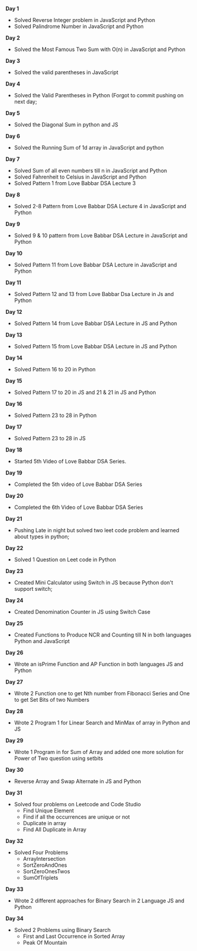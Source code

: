 **Day 1**

- Solved Reverse Integer problem in JavaScript and Python
- Solved Palindrome Number in JavaScript and Python

**Day 2**

- Solved the Most Famous Two Sum with O(n) in JavaScript and Python

**Day 3**

- Solved the valid parentheses in JavaScript

**Day 4**

- Solved the Valid Parentheses in Python (Forgot to commit pushing on next day;

**Day 5**

- Solved the Diagonal Sum in python and JS

**Day 6**

- Solved the Running Sum of 1d array in JavaScript and python

**Day 7**

- Solved Sum of all even numbers till n in JavaScript and Python
- Solved Fahrenheit to Celsius in JavaScript and Python
- Solved Pattern 1 from Love Babbar DSA Lecture 3

**Day 8**

- Solved 2-8 Pattern from Love Babbar DSA Lecture 4 in JavaScript and Python

**Day 9**

- Solved 9 & 10 pattern from Love Babbar DSA Lecture in JavaScript and Python

**Day 10**

- Solved Pattern 11 from Love Babbar DSA Lecture in JavaScript and Python

**Day 11**

- Solved Pattern 12 and 13 from Love Babbar Dsa Lecture in Js and Python

**Day 12**

- Solved Pattern 14 from Love Babbar DSA Lecture in JS and Python

**Day 13**

- Solved Pattern 15 from Love Babbar DSA Lecture in JS and Python

**Day 14**

- Solved Pattern 16 to 20 in Python

**Day 15**

- Solved Pattern 17 to 20 in JS and 21 & 21 in JS and Python

**Day 16**

- Solved Pattern 23 to 28 in Python

**Day 17**

- Solved Pattern 23 to 28 in JS

**Day 18**

- Started 5th Video of Love Babbar DSA Series.

**Day 19**

- Completed the 5th video of Love Babbar DSA Series

**Day 20**

- Completed the 6th Video of Love Babbar DSA Series

**Day 21**

- Pushing Late in night but solved two leet code problem and learned about types in python;

**Day 22**

- Solved 1 Question on Leet code in Python

**Day 23**

- Created Mini Calculator using Switch in JS because Python don't support switch;

**Day 24**

- Created Denomination Counter in JS using Switch Case

**Day 25**

- Created Functions to Produce NCR and Counting till N in both languages Python and JavaScript

**Day 26**

- Wrote an isPrime Function and AP Function in both languages JS and Python

**Day 27**

- Wrote 2 Function one to get Nth number from Fibonacci Series and One to get Set Bits of two Numbers

**Day 28**

- Wrote 2 Program 1 for Linear Search and MinMax of array in Python and JS

**Day 29**

- Wrote 1 Program in for Sum of Array and added one more solution for Power of Two question using setbits

**Day 30**

- Reverse Array and Swap Alternate in JS and Python

**Day 31**

- Solved four problems on Leetcode and Code Studio
  - Find Unique Element
  - Find if all the occurrences are unique or not
  - Duplicate in array
  - Find All Duplicate in Array

**Day 32**

- Solved Four Problems
  - ArrayIntersection
  - SortZeroAndOnes
  - SortZeroOnesTwos
  - SumOfTriplets

**Day 33**

- Wrote 2 different approaches for Binary Search in 2 Language JS and Python

**Day 34**

- Solved 2 Problems using Binary Search
  - First and Last Occurrence in Sorted Array
  - Peak Of Mountain
